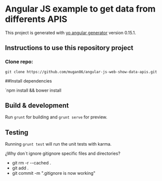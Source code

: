 # Angular JS example to get data from differents APIS

This project is generated with [yo angular generator](https://github.com/yeoman/generator-angular)
version 0.15.1.

## Instructions to use this repository project

### Clone repo: 

`git clone https://github.com/mugan86/angular-js-web-show-data-apis.git`

##Install dependencies

`npm install && bower install

## Build & development

Run `grunt` for building and `grunt serve` for preview.

## Testing

Running `grunt test` will run the unit tests with karma.

¿Why don´t ignore gitignore specific files and directories?

* git rm -r --cached .
* git add .
* git commit -m ".gitignore is now working"
